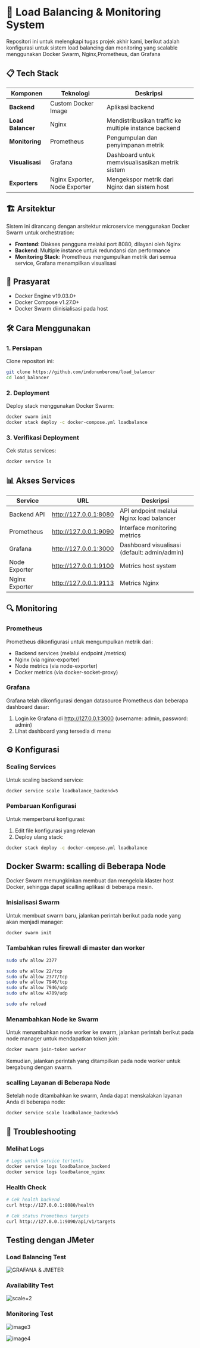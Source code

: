 # 🚀 Load Balancing & Monitoring System

Repositori ini untuk melengkapi tugas projek akhir kami, berikut adalah konfigurasi untuk sistem load balancing dan monitoring yang scalable menggunakan Docker Swarm, Nginx,Prometheus, dan Grafana

## 📋 Tech Stack

| Komponen | Teknologi | Deskripsi |
|----------|-----------|-----------|
| **Backend** | Custom Docker Image | Aplikasi backend |
| **Load Balancer** | Nginx | Mendistribusikan traffic ke multiple instance backend |
| **Monitoring** | Prometheus | Pengumpulan dan penyimpanan metrik |
| **Visualisasi** | Grafana | Dashboard untuk memvisualisasikan metrik sistem |
| **Exporters** | Nginx Exporter, Node Exporter | Mengekspor metrik dari Nginx dan sistem host |

## 🏗️ Arsitektur

Sistem ini dirancang dengan arsitektur microservice menggunakan Docker Swarm untuk orchestration:

- **Frontend**: Diakses pengguna melalui port 8080, dilayani oleh Nginx
- **Backend**: Multiple instance untuk redundansi dan performance
- **Monitoring Stack**: Prometheus mengumpulkan metrik dari semua service, Grafana menampilkan visualisasi

## 📝 Prasyarat

- Docker Engine v19.03.0+
- Docker Compose v1.27.0+
- Docker Swarm diinisialisasi pada host

## 🛠️ Cara Menggunakan

### 1. Persiapan

Clone repositori ini:

```bash
git clone https://github.com/indonumberone/load_balancer
cd load_balancer
```

### 2. Deployment

Deploy stack menggunakan Docker Swarm:

```bash
docker swarm init
docker stack deploy -c docker-compose.yml loadbalance
```

### 3. Verifikasi Deployment

Cek status services:

```bash
docker service ls
```

## 📊 Akses Services

| Service | URL | Deskripsi |
|---------|-----|-----------|
| Backend API | http://127.0.0.1:8080 | API endpoint melalui Nginx load balancer |
| Prometheus | http://127.0.0.1:9090 | Interface monitoring metrics |
| Grafana | http://127.0.0.1:3000 | Dashboard visualisasi (default: admin/admin) |
| Node Exporter | http://127.0.0.1:9100 | Metrics host system |
| Nginx Exporter | http://127.0.0.1:9113 | Metrics Nginx |

## 🔍 Monitoring

### Prometheus

Prometheus dikonfigurasi untuk mengumpulkan metrik dari:

- Backend services (melalui endpoint /metrics)
- Nginx (via nginx-exporter)
- Node metrics (via node-exporter)
- Docker metrics (via docker-socket-proxy)

### Grafana

Grafana telah dikonfigurasi dengan datasource Prometheus dan beberapa dashboard dasar:

1. Login ke Grafana di http://127.0.0.1:3000 (username: admin, password: admin)
2. Lihat dashboard yang tersedia di menu

## ⚙️ Konfigurasi

### Scaling Services

Untuk scaling backend service:

```bash
docker service scale loadbalance_backend=5
```

### Pembaruan Konfigurasi

Untuk memperbarui konfigurasi:

1. Edit file konfigurasi yang relevan
2. Deploy ulang stack:

```bash
docker stack deploy -c docker-compose.yml loadbalance
```

## Docker Swarm: scalling di Beberapa Node

Docker Swarm memungkinkan membuat dan mengelola klaster host Docker, sehingga dapat scalling aplikasi di beberapa mesin.

### Inisialisasi Swarm

Untuk membuat swarm baru, jalankan perintah berikut pada node yang akan menjadi manager:

```bash
docker swarm init
```

### Tambahkan rules firewall di master dan worker

```sh
sudo ufw allow 2377
```

```sh
sudo ufw allow 22/tcp
sudo ufw allow 2377/tcp
sudo ufw allow 7946/tcp
sudo ufw allow 7946/udp
sudo ufw allow 4789/udp
```

```bash
sudo ufw reload
```

### Menambahkan Node ke Swarm

Untuk menambahkan node worker ke swarm, jalankan perintah berikut pada node manager untuk mendapatkan token join:

```bash
docker swarm join-token worker
```

Kemudian, jalankan perintah yang ditampilkan pada node worker untuk bergabung dengan swarm.

### scalling Layanan di Beberapa Node

Setelah node ditambahkan ke swarm, Anda dapat menskalakan layanan Anda di beberapa node:

```bash
docker service scale loadbalance_backend=5
```

## 🔧 Troubleshooting

### Melihat Logs

```bash
# Logs untuk service tertentu
docker service logs loadbalance_backend
docker service logs loadbalance_nginx
```

### Health Check

```bash
# Cek health backend
curl http://127.0.0.1:8080/health

# Cek status Prometheus targets
curl http://127.0.0.1:9090/api/v1/targets
```

## Testing dengan JMeter

### Load Balancing Test

![GRAFANA & JMETER](./img/image.png)

### Availability Test

![scale=2](./img/image2.png)

### Monitoring Test

![image3](./img/image3.png)

![image4](./img/image4.png)
